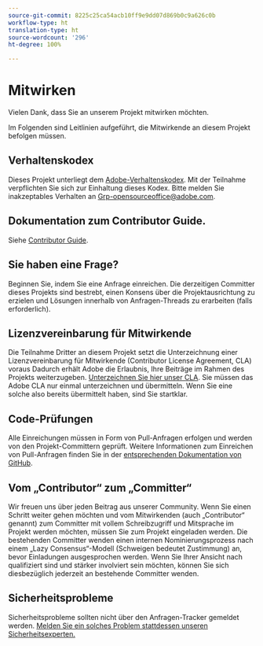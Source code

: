```yaml
---
source-git-commit: 8225c25ca54acb10ff9e9dd07d869b0c9a626c0b
workflow-type: ht
translation-type: ht
source-wordcount: '296'
ht-degree: 100%

---
```

# Mitwirken

Vielen Dank, dass Sie an unserem Projekt mitwirken möchten.

Im Folgenden sind Leitlinien aufgeführt, die Mitwirkende an diesem Projekt befolgen müssen.

## Verhaltenskodex

Dieses Projekt unterliegt dem [Adobe-Verhaltenskodex](code-of-conduct.md). Mit der Teilnahme verpflichten Sie sich zur Einhaltung dieses Kodex. Bitte melden Sie inakzeptables Verhalten an [Grp-opensourceoffice@adobe.com](mailto:Grp-opensourceoffice@adobe.com).

## Dokumentation zum Contributor Guide.

Siehe [Contributor Guide](https://docs.adobe.com/content/help/de-DE/contributor/contributor-guide/introduction.html).

## Sie haben eine Frage?

Beginnen Sie, indem Sie eine Anfrage einreichen. Die derzeitigen Committer dieses Projekts sind bestrebt, einen Konsens über die Projektausrichtung zu erzielen und Lösungen innerhalb von Anfragen-Threads zu erarbeiten (falls erforderlich).

## Lizenzvereinbarung für Mitwirkende

Die Teilnahme Dritter an diesem Projekt setzt die Unterzeichnung einer Lizenzvereinbarung für Mitwirkende (Contributor License Agreement, CLA) voraus Dadurch erhält Adobe die Erlaubnis, Ihre Beiträge im Rahmen des Projekts weiterzugeben. [Unterzeichnen Sie hier unser CLA](http://opensource.adobe.com/cla.html). Sie müssen das Adobe CLA nur einmal unterzeichnen und übermitteln. Wenn Sie eine solche also bereits übermittelt haben, sind Sie startklar.

## Code-Prüfungen

Alle Einreichungen müssen in Form von Pull-Anfragen erfolgen und werden von den Projekt-Committern geprüft. Weitere Informationen zum Einreichen von Pull-Anfragen finden Sie in der [entsprechenden Dokumentation von GitHub](https://help.github.com/articles/about-pull-requests/).

<!--
Lastly, please follow the [pull request template](PULL_REQUEST_TEMPLATE.md) when
submitting a pull request!
-->

## Vom „Contributor“ zum „Committer“

Wir freuen uns über jeden Beitrag aus unserer Community. Wenn Sie einen Schritt weiter gehen möchten und vom Mitwirkenden (auch „Contributor“ genannt) zum Committer mit vollem Schreibzugriff und Mitsprache im Projekt werden möchten, müssen Sie zum Projekt eingeladen werden. Die bestehenden Committer wenden einen internen Nominierungsprozess nach einem „Lazy Consensus“-Modell (Schweigen bedeutet Zustimmung) an, bevor Einladungen ausgesprochen werden. Wenn Sie Ihrer Ansicht nach qualifiziert sind und stärker involviert sein möchten, können Sie sich diesbezüglich jederzeit an bestehende Committer wenden.

## Sicherheitsprobleme

Sicherheitsprobleme sollten nicht über den Anfragen-Tracker gemeldet werden. [Melden Sie ein solches Problem stattdessen unseren Sicherheitsexperten.](https://helpx.adobe.com/de/security/alertus.html)
